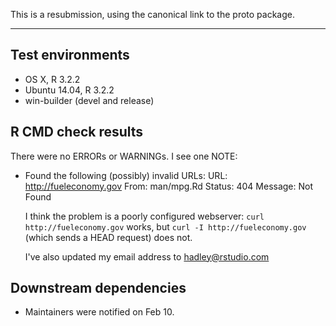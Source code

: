 This is a resubmission, using the canonical link to the proto package.

---

## Test environments
* OS X, R 3.2.2
* Ubuntu 14.04, R 3.2.2
* win-builder (devel and release)

## R CMD check results

There were no ERRORs or WARNINGs. I see one NOTE:

* Found the following (possibly) invalid URLs: 
  URL: http://fueleconomy.gov 
  From: man/mpg.Rd
  Status: 404 Message: Not Found
  
  I think the problem is a poorly configured webserver: 
  `curl http://fueleconomy.gov` works, but `curl -I http://fueleconomy.gov`
  (which sends a HEAD request) does not.
  
  I've also updated my email address to hadley@rstudio.com

## Downstream dependencies

* Maintainers were notified on Feb 10.
